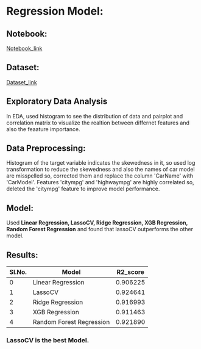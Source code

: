 # Regression Model:

## Notebook:
  [Notebook_link](https://www.kaggle.com/neerajanandcoder/car-price-prediction?scriptVersionId=76569384)
  
## Dataset:
  [Dataset_link](https://www.kaggle.com/hellbuoy/car-price-prediction)

## Exploratory Data Analysis
  In EDA, used histogram to see the distribution of data and pairplot and correlation matrix to visualize the realtion between differnet features 
  and also the feaature importance.

## Data Preprocessing:
  Histogram of the target variable indicates the skewedness in it, so used log transformation to reduce the skewedness and also the names of car model are misspelled
  so, corrected them and replace the column 'CarName' with 'CarModel'. Features 'citympg' and 'highwaympg' are highly correlated so, deleted the 'citympg' feature to
  improve model performance.
  
## Model:
  Used **Linear Regression, LassoCV, Ridge Regression, XGB Regression, Random Forest Regression** and found that lassoCV outperforms the other model.

## Results:
  
|Sl.No. |        Model               | R2_score            |
|-----	|----------------------------|---------------------|
|   0	  |     Linear Regression      |  0.906225  	       |  
|   1	  |       LassoCV              |  0.924641	         |  
|   2	  |       Ridge  Regression    |  0.916993         	 |  
|   3   |      XGB Regression        |  0.911463           |
|   4   | Random Forest Regression   |  0.921890           |


### LassoCV is the best Model.
